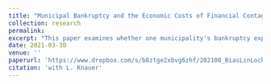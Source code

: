 ```yaml
---
title: "Municipal Bankruptcy and the Economic Costs of Financial Contagion"
collection: research
permalink: 
excerpt: "This paper examines whether one municipality's bankruptcy exposes other local governments to economic costs of financial contagion. To disentangle the bankruptcy's effect from the general economic trend, we identify idiosyncratic bankruptcies using a narrative approach. We show that non-bankrupt municipalities issue less debt following the bankruptcy. To identify the economic consequences of the limited credit market access, we exploit ex-ante heterogeneity in local governments' maturity of long-term debt. We find that high fractions of maturing debt lead to lower government spending, as well as to lower tradable employment. Overall, our results suggest that bankruptcy as resolution mechanism deteriorates the development of other municipalities that rely on debt financing."
date: 2021-03-30
venue: ''
paperurl: 'https://www.dropbox.com/s/b8ztge2xbvg6zhf/202108_BiasLinLochnerSchmid_WI.pdf?dl=0'
citation: 'with L. Knauer'
---
```

